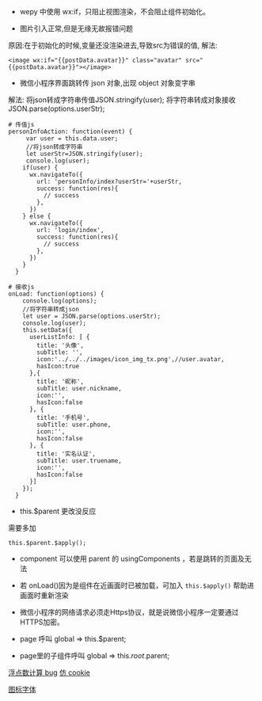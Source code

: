 
* wepy 中使用 wx:if，只阻止视图渲染，不会阻止组件初始化。

* 图片引入正常,但是无缘无故报错问题

原因:在于初始化的时候,变量还没渲染进去,导致src为错误的值,
解法:

```
<image wx:if="{{postData.avatar}}" class="avatar" src="{{postData.avatar}}"></image> 
```

* 微信小程序界面跳转传 json 对象,出现 object 对象变字串

解法:
将json转成字符串传值JSON.stringify(user);
将字符串转成对象接收 JSON.parse(options.userStr);

```
# 传值js
personInfoAction: function(event) {
     var user = this.data.user;
     //将json转成字符串
     let userStr=JSON.stringify(user);
     console.log(user);
    if(user) {
      wx.navigateTo({
        url: 'personInfo/index?userStr='+userStr,
        success: function(res){
          // success
        },
      })
    } else {
      wx.navigateTo({
        url: 'login/index',
        success: function(res){
          // success
        },
      })
    }
  }

# 接收js
onLoad: function(options) {
    console.log(options);
    //将字符串转成json
    let user = JSON.parse(options.userStr);
    console.log(user);
    this.setData({
      userListInfo: [ {
        title: '头像',
        subTitle: '',
        icon:'../../../images/icon_img_tx.png',//user.avatar,
        hasIcon:true
      },{
        title: '昵称',
        subTitle: user.nickname,
        icon:'',
        hasIcon:false
      }, {
        title: '手机号',
        subTitle: user.phone,
        icon:'',
        hasIcon:false
      }, {
        title: '实名认证',
        subTitle: user.truename,
        icon:'',
        hasIcon:false
      }]
    });
  }
```

* this.$parent 更改没反应

需要多加
```
this.$parent.$apply();
```

* component 可以使用 parent 的 usingComponents ，若是跳转的页面及无法

* 若 onLoad()因为是组件在近画面时已被加载，可加入 `this.$apply()` 帮助进画面时重新渲染

 
* 微信小程序的网络请求必须走Https协议，就是说微信小程序一定要通过HTTPS加密。 

* page 呼叫 global => this.$parent;

* page里的子组件呼叫 global => this.$root.$parent;


[浮点数计算 bug](https://blog.csdn.net/helloxiaoliang/article/details/72723387)
[仿 cookie](https://www.csweigou.com/article/2143.html)

[图标字体](https://www.jianshu.com/p/85317465e662)
